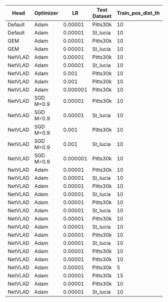 | Head    | Optimizer | LR       | Test Dataset | Train_pos_dist_th | Val_pos_dist_th | Augmentation | Attention | img_size | R@5_val | R@5_test | Run     |
| ------- | --------- | -------- | ------------ | ----------------- | --------------- | ------------ | --------- | -------- | ------- | -------- | ------- |
| Default | Adam      | 0.00001  | Pitts30k     | 10                | 25              | /            | /         | /        | 81.7    | 81.5     | done    |
| Default | Adam      | 0.00001  | St_lucia     | 10                | 25              | /            | /         | /        | 81.7    | 48.0     | done    |
| GEM     | Adam      | 0.00001  | Pitts30k     | 10                | 25              | /            | /         | /        | 89.9    | 89.1     | done    |
| GEM     | Adam      | 0.00001  | St_lucia     | 10                | 25              | /            | /         | /        | 89.9    | 68.3     | done    |
| NetVLAD | Adam      | 0.00001  | Pitts30k     | 10                | 25              | /            | /         | /        | 96.0    | 93.2     | done    |
| NetVLAD | Adam      | 0.00001  | St_lucia     | 10                | 25              | /            | /         | /        | 96.0    | 71.3     | done    |
| NetVLAD | Adam      | 0.001    | Pitts30k     | 10                | 25              | /            | /         | /        | 93.1    | 89.6         | Done    |
| NetVLAD | Adam      | 0.001    | Pitts30k     | 10                | 25              | /            | /         | /        | 93.1    | 57.7         | Done    |
| NetVLAD | Adam      | 0.000001 | Pitts30k     | 10                | 25              | /            | /         | /        |         |          | Giacomo |
| NetVLAD | SGD M=0.9 | 0.00001  | Pitts30k     | 10                | 25              | /            | /         | /        | 90.2    | 89.8     | done    |
| NetVLAD | SGD M=0.9 | 0.00001  | St_lucia     | 10                | 25              | /            | /         | /        | 90.2    | 70.7     | done    |
| NetVLAD | SGD M=0.9 | 0.001    | Pitts30k     | 10                | 25              | /            | /         | /        | 96.1    | 93.1     | done    |
| NetVLAD | SGD M=0.9 | 0.001    | St_lucia     | 10                | 25              | /            | /         | /        | 96.1    | 71.4     | done    |
| NetVLAD | SGD M=0.9 | 0.000001 | Pitts30k     | 10                | 25              | /            | /         | /        |         |          |         |
| NetVLAD | Adam      | 0.00001  | Pitts30k     | 10                | 25              | CS-HF        | /         | /        | 95.3    | 92.4     | done    |
| NetVLAD | Adam      | 0.00001  | St_lucia     | 10                | 25              | CS-HF        | /         | /        | 95.3    | 77.5     | done    |
| NetVLAD | Adam      | 0.00001  | Pitts30k     | 10                | 25              | H-RP         | /         | /        | 96.1    | 92.8     | done    |
| NetVLAD | Adam      | 0.00001  | St_lucia     | 10                | 25              | H-RP         | /         | /        | 96.1    | 72.2     | done    |
| NetVLAD | Adam      | 0.00001  | Pitts30k     | 10                | 25              | B-GS-R       | /         | /        | 93.8    | 91.5     | done    |
| NetVLAD | Adam      | 0.00001  | St_lucia     | 10                | 25              | B-GS-R       | /         | /        | 93.8    | 64.4     | done    |
| NetVLAD | Adam      | 0.00001  | Pitts30k     | 10                | 25              | GS           | /         | /        | 95.5    | 92.7     | done    |
| NetVLAD | Adam      | 0.00001  | St_lucia     | 10                | 25              | GS           | /         | /        | 95.5    | 71.0     | done    |
| NetVLAD | Adam      | 0.00001  | Pitts30k     | 10                | 25              | BCSH         | /         | /        | 95.7    | 92.5     | done    |
| NetVLAD | Adam      | 0.00001  | St_lucia     | 10                | 25              | BCSH         | /         | /        | 95.7    | 82.1     | done    |
| NetVLAD | Adam      | 0.00001  | Pitts30k     | 10                | 10              | /            | /         | /        | /       | 88.3     | done    |
| NetVLAD | Adam      | 0.00001  | Pitts30k     | 10                | 40              | /            | /         | /        | /       | 94.7     | done    |
| NetVLAD | Adam      | 0.00001  | Pitts30k     | 5                 | 25              | /            | /         | /        |         |          |         |
| NetVLAD | Adam      | 0.00001  | Pitts30k     | 15                | 25              | /            | /         | /        |         |          |         |
| NetVLAD | Adam      | 0.00001  | Pitts30k     | 10                | 25              | /            | CBAM      | /        | 95.7    | 93.3     | done    |
| NetVLAD | Adam      | 0.00001  | St_lucia     | 10                | 25              | /            | CBAM      | /        | 95.7    | 70.8     | done    |
